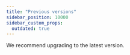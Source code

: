 ```yaml
---
title: "Previous versions"
sidebar_position: 10000
sidebar_custom_props:
  outdated: true
---
```


We recommend upgrading to the latest version.
